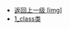 - [返回上一级 [img]](后端/JavaNote/2_Java(书栈)/5_反射/img/)
- [1_class类](后端/JavaNote/2_Java(书栈)/5_反射/img/1_class类/)
